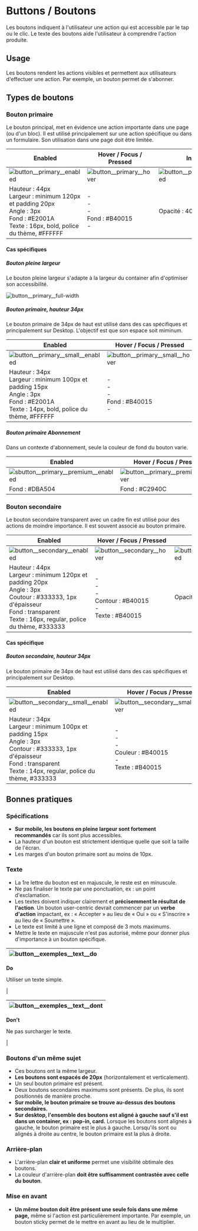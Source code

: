 # Buttons / Boutons

Les boutons indiquent à l'utilisateur une action qui est accessible par le tap ou le clic. Le texte des boutons aide l'utilisateur à comprendre l'action produite.

## Usage

Les boutons rendent les actions visibles et permettent aux utilisateurs d'effectuer une action. Par exemple, un bouton permet de s'abonner.

## Types de boutons

### Bouton primaire

Le bouton principal, met en évidence une action importante dans une page (ou d'un bloc). Il est utilisé principalement sur une action spécifique ou dans un formulaire. Son utilisation dans une page doit être limitée.

Enabled | Hover / Focus / Pressed | Inactif
------------ | ------------- | ------------- |
![button__primary__enabled](components/COMPONENTS/Inputs/Buttons/design/button__primary__enabled.png)| ![button__primary__hover](components/COMPONENTS/Inputs/Buttons/design/button__primary__hover.png)| ![button__primary__disabled](components/COMPONENTS/Inputs/Buttons/design/button__primary__disabled.png)
Hauteur : 44px  <br> Largeur : minimum 120px et padding 20px <br> Angle : 3px  <br> Fond : #E2001A  <br> Texte : 16px, bold, police du thème, #FFFFFF | - <br> - <br> - <br> Fond : #B40015 <br> - | Opacité : 40 %


#### Cas spécifiques

##### Bouton pleine largeur

Le bouton pleine largeur s'adapte à la largeur du container afin d'optimiser son accessibilité.

![button__primary__full-width](components/COMPONENTS/Inputs/Buttons/design/button__primary__full-width.png)


##### Bouton primaire, hauteur 34px

Le bouton primaire de 34px de haut est utilisé dans des cas spécifiques et principalement sur Desktop. L'objectif est que son espace soit miminum.

  Enabled | Hover / Focus / Pressed | Inactif
  ------------ | ------------- | ------------- |
  ![button__primary__small__enabled](components/COMPONENTS/Inputs/Buttons/design/button__primary__small__enabled.png)|![button__primary__small__hover](components/COMPONENTS/Inputs/Buttons/design/button__primary__small__hover.png)| ![button__primary__small__disabled](components/COMPONENTS/Inputs/Buttons/design/button__primary__small__disabled.png)
  Hauteur : 34px  <br> Largeur : minimum 100px et padding 15px  <br> Angle : 3px <br> Fond : #E2001A <br> Texte : 14px, bold, police du thème, #FFFFFF | - <br> - <br> - <br> Fond : #B40015 <br> - | Opacité : 40 %

##### Bouton primaire Abonnement

Dans un contexte d'abonnement, seule la couleur de fond du bouton varie.

  Enabled | Hover / Focus / Pressed
  ------------ | -------------
![sbutton__primary__premium__enabled](components/COMPONENTS/Inputs/Buttons/design/button__primary__premium__enabled.png)|   ![button__primary__premium__hover](components/COMPONENTS/Inputs/Buttons/design/button__primary__premium__hover.png)
Fond : #DBA504 | Fond : #C2940C


### Bouton secondaire

Le bouton secondaire transparent avec un cadre fin est utilisé pour des actions de moindre importance. Il est souvent associé au bouton primaire.


Enabled | Hover / Focus / Pressed | Inactif
------------ | ------------- | ------------- |
![button__secondary__enabled](components/COMPONENTS/Inputs/Buttons/design/button__secondary__enabled.png)| ![button__secondary__hover](components/COMPONENTS/Inputs/Buttons/design/button__secondary__hover.png)| ![button__secondary__disabled](components/COMPONENTS/Inputs/Buttons/design/button__secondary__disabled.png)
Hauteur : 44px  <br> Largeur : minimum 120px et padding 20px <br> Angle : 3px <br> Coutour : #333333, 1px d'épaisseur <br> Fond : transparent <br> Texte : 16px, regular, police du thème, #333333 | - <br> - <br> - <br> Contour : #B40015 <br> - <br> Texte : #B40015 | Opacité : 40 %


#### Cas spécifique
##### Bouton secondaire, hauteur 34px

Le bouton primaire de 34px de haut est utilisé dans des cas spécifiques et principalement sur Desktop.


Enabled | Hover / Focus / Pressed | Inactif
------------ | ------------- | ------------- |
![button__secondary__small__enabled](components/COMPONENTS/Inputs/Buttons/design/button__secondary__small__enabled.png)| ![button__secondary__small__hover](components/COMPONENTS/Inputs/Buttons/design/button__secondary__small__hover.png)| ![button__secondary__small__disabled](components/COMPONENTS/Inputs/Buttons/design/button__secondary__small__disabled.png)
Hauteur : 34px  <br> Largeur : minimum 100px et padding 15px <br> Angle : 3px <br> Contour : #333333, 1px d'épaisseur <br> Fond : transparent <br> Texte : 14px, regular, police du thème, #333333 | - <br> - <br> - <br> Couleur : #B40015 <br> - <br> Texte : #B40015 | Opacité : 40 %

## Bonnes pratiques

### Spécifications

- **Sur mobile, les boutons en pleine largeur sont fortement recommandés** car ils sont plus accessibles.
- La hauteur d'un bouton est strictement identique quelle que soit la taille de l'écran.
- Les marges d'un bouton primaire sont au moins de 10px.

### Texte

- La 1re lettre du bouton est en majuscule, le reste est en minuscule.
- Ne pas finaliser le texte par une ponctuation, ex : un point d'exclamation.
- Les textes doivent indiquer clairement et **précisemment le résultat de l'action**. Un bouton user-centric devrait commencer par un **verbe d'action** impactant, ex : « Accepter » au lieu de « Oui » ou « S'inscrire » au lieu de « Soumettre ».
- Le texte est limité à une ligne et composé de 3 mots maximums.
- Mettre le texte en majuscule n'est pas autorisé, même pour donner plus d'importance à un bouton spécifique.

<div class="do-dont">
 <div class="do">

![button__exemples__text__do](components/COMPONENTS/Inputs/Buttons/design/button__exemples__text__do.png)|
------------ |
**Do**
<p class="legende">Utiliser un texte simple.</p> |

 </div>

 <div class="dont">

![button__exemples__text__dont](components/COMPONENTS/Inputs/Buttons/design/button__exemples__text__dont.png) |
------------ |
**Don’t**
<p class="legende">Ne pas surcharger le texte.</p> |

 </div>
 </div>


### Boutons d'un même sujet

- Ces boutons ont la même largeur.
- **Les boutons sont espacés de 20px** (horizontalement et verticalement).
- Un seul bouton primaire est présent.
- Deux boutons secondaires maximums sont présents. De plus, ils sont positionnés de manière proche.
- **Sur mobile, le bouton primaire se trouve au-dessus des boutons secondaires.**
- **Sur desktop, l'ensemble des boutons est aligné à gauche sauf s'il est dans un container, ex : pop-in, card.** Lorsque les boutons sont alignés à gauche, le bouton primaire est le plus à gauche. Lorsqu'ils sont ou alignés à droite au centre, le bouton primaire est la plus à droite.



### Arrière-plan

- L'arrière-plan **clair et uniforme** permet une visibilité obtimale des boutons.
- La couleur d'arrière-plan **doit être suffisamment contrastée avec celle du bouton**.

### Mise en avant

- **Un même bouton doit être présent une seule fois dans une même page,** même si l'action est particulièrement importante. Par exemple, un bouton sticky permet de le mettre en avant au lieu de le multiplier.
